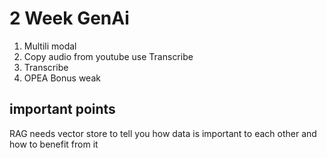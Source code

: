 # 2 Week GenAi
1. Multili modal
2. Copy audio from youtube use Transcribe
3. Transcribe
4. OPEA Bonus weak


## important points

RAG needs vector store to tell you how data is important to each other and how to 
benefit from it